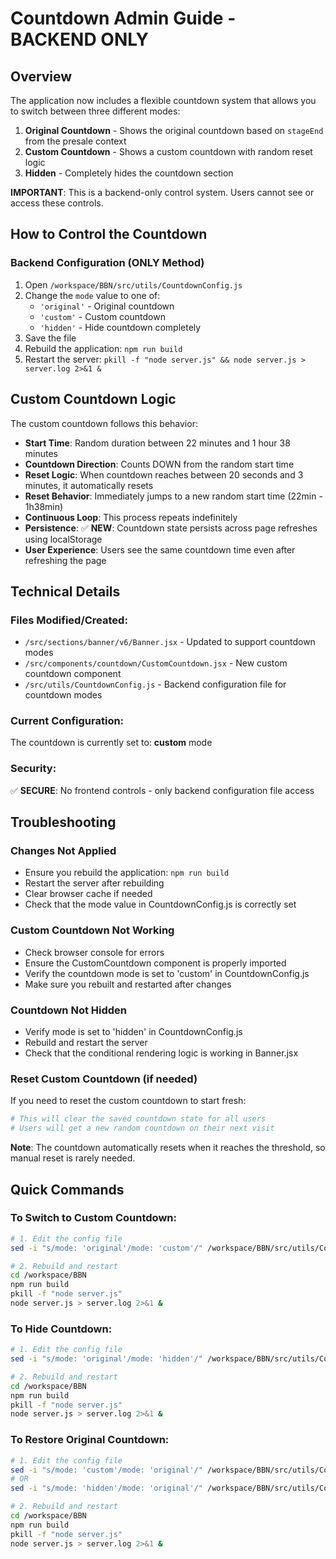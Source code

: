 # Countdown Admin Guide - BACKEND ONLY

## Overview
The application now includes a flexible countdown system that allows you to switch between three different modes:

1. **Original Countdown** - Shows the original countdown based on `stageEnd` from the presale context
2. **Custom Countdown** - Shows a custom countdown with random reset logic
3. **Hidden** - Completely hides the countdown section

**IMPORTANT**: This is a backend-only control system. Users cannot see or access these controls.

## How to Control the Countdown

### Backend Configuration (ONLY Method)
1. Open `/workspace/BBN/src/utils/CountdownConfig.js`
2. Change the `mode` value to one of:
   - `'original'` - Original countdown
   - `'custom'` - Custom countdown  
   - `'hidden'` - Hide countdown completely
3. Save the file
4. Rebuild the application: `npm run build`
5. Restart the server: `pkill -f "node server.js" && node server.js > server.log 2>&1 &`

## Custom Countdown Logic

The custom countdown follows this behavior:
- **Start Time**: Random duration between 22 minutes and 1 hour 38 minutes
- **Countdown Direction**: Counts DOWN from the random start time
- **Reset Logic**: When countdown reaches between 20 seconds and 3 minutes, it automatically resets
- **Reset Behavior**: Immediately jumps to a new random start time (22min - 1h38min)
- **Continuous Loop**: This process repeats indefinitely
- **Persistence**: ✅ **NEW**: Countdown state persists across page refreshes using localStorage
- **User Experience**: Users see the same countdown time even after refreshing the page

## Technical Details

### Files Modified/Created:
- `/src/sections/banner/v6/Banner.jsx` - Updated to support countdown modes
- `/src/components/countdown/CustomCountdown.jsx` - New custom countdown component
- `/src/utils/CountdownConfig.js` - Backend configuration file for countdown modes

### Current Configuration:
The countdown is currently set to: **custom** mode

### Security:
✅ **SECURE**: No frontend controls - only backend configuration file access

## Troubleshooting

### Changes Not Applied
- Ensure you rebuild the application: `npm run build`
- Restart the server after rebuilding
- Clear browser cache if needed
- Check that the mode value in CountdownConfig.js is correctly set

### Custom Countdown Not Working
- Check browser console for errors
- Ensure the CustomCountdown component is properly imported
- Verify the countdown mode is set to 'custom' in CountdownConfig.js
- Make sure you rebuilt and restarted after changes

### Countdown Not Hidden
- Verify mode is set to 'hidden' in CountdownConfig.js
- Rebuild and restart the server
- Check that the conditional rendering logic is working in Banner.jsx

### Reset Custom Countdown (if needed)
If you need to reset the custom countdown to start fresh:
```bash
# This will clear the saved countdown state for all users
# Users will get a new random countdown on their next visit
```
**Note**: The countdown automatically resets when it reaches the threshold, so manual reset is rarely needed.

## Quick Commands

### To Switch to Custom Countdown:
```bash
# 1. Edit the config file
sed -i "s/mode: 'original'/mode: 'custom'/" /workspace/BBN/src/utils/CountdownConfig.js

# 2. Rebuild and restart
cd /workspace/BBN
npm run build
pkill -f "node server.js"
node server.js > server.log 2>&1 &
```

### To Hide Countdown:
```bash
# 1. Edit the config file  
sed -i "s/mode: 'original'/mode: 'hidden'/" /workspace/BBN/src/utils/CountdownConfig.js

# 2. Rebuild and restart
cd /workspace/BBN
npm run build
pkill -f "node server.js"
node server.js > server.log 2>&1 &
```

### To Restore Original Countdown:
```bash
# 1. Edit the config file
sed -i "s/mode: 'custom'/mode: 'original'/" /workspace/BBN/src/utils/CountdownConfig.js
# OR
sed -i "s/mode: 'hidden'/mode: 'original'/" /workspace/BBN/src/utils/CountdownConfig.js

# 2. Rebuild and restart
cd /workspace/BBN
npm run build
pkill -f "node server.js"
node server.js > server.log 2>&1 &
```